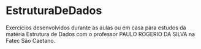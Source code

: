 # EstruturaDeDados
Exercícios desenvolvidos durante as aulas ou em casa para estudos da matéria Estrutura de Dados com o professor PAULO ROGERIO DA SILVA na Fatec São Caetano.
